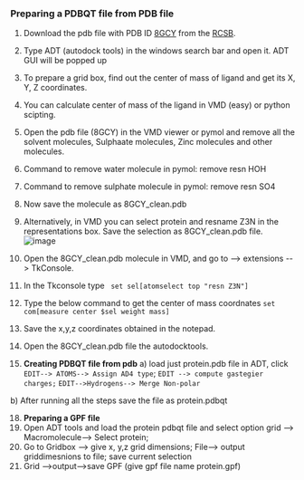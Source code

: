 ### Preparing a PDBQT file from PDB file

1. Download the pdb file with PDB ID [8GCY](https://www.rcsb.org/structure/8GCY) from the [RCSB](https://www.rcsb.org/).
2. Type ADT (autodock tools) in the windows search bar and open it. ADT GUI will be popped up
3. To prepare a grid box, find out the center of mass of ligand and get its X, Y, Z coordinates.
4. You can calculate center of mass of the ligand in VMD (easy) or python scipting.
5. Open the pdb file (8GCY) in the VMD viewer or pymol and remove all the solvent molecules, Sulphaate molecules, Zinc molecules and other molecules.
6. Command to remove water molecule in pymol: remove resn HOH
7. Command to remove sulphate molecule in pymol: remove resn SO4
8. Now save the molecule as 8GCY_clean.pdb
9. Alternatively, in VMD you can select protein and resname Z3N in the representations box. Save the selection as 8GCY_clean.pdb file.
  ![image](https://github.com/user-attachments/assets/20d6a291-2141-4aa8-9588-9f568ef2e7fa)

11. Open the 8GCY_clean.pdb molecule in VMD, and go to --> extensions --> TkConsole.
12. In the Tkconsole type
    ``` set sel[atomselect top "resn Z3N"]```
13. Type the below command to get the center of mass coordnates ```set com[measure center $sel weight mass]```
14. Save the x,y,z coordinates obtained in the notepad.
15. Open the 8GCY_clean.pdb file the autodocktools.
16. **Creating PDBQT file from pdb**
a) load just protein.pdb file in ADT, click ```EDIT--> ATOMS--> Assign AD4 type```; ```EDIT --> compute gastegier charges;``` ```EDIT-->Hydrogens--> Merge Non-polar```

b) After running all the steps save the file as protein.pdbqt

18. **Preparing a GPF file**
19. Open ADT tools and load the protein pdbqt file and select option grid --> Macromolecule--> Select protein;
20. Go to Gridbox --> give x, y,z grid dimensions; File--> output griddimesnions to file; save current selection
21. Grid -->output-->save GPF (give gpf file name protein.gpf)
